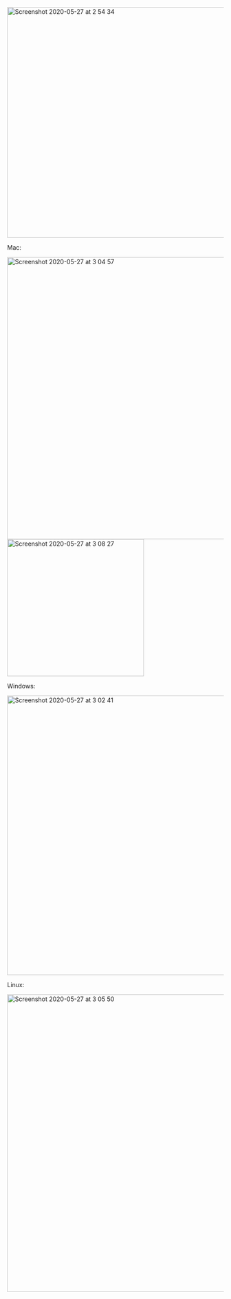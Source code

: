<img width="535" alt="Screenshot 2020-05-27 at 2 54 34" src="https://user-images.githubusercontent.com/10086608/82962452-eefc2900-9fc8-11ea-8f1f-151c1e8ca2ac.png">

Mac:

<img width="654" alt="Screenshot 2020-05-27 at 3 04 57" src="https://user-images.githubusercontent.com/10086608/82962720-a729d180-9fc9-11ea-8589-de5cac403bcd.png">


<img width="318" alt="Screenshot 2020-05-27 at 3 08 27" src="https://user-images.githubusercontent.com/10086608/82962554-35ea1e80-9fc9-11ea-8379-7cecccbb6ae8.png">

Windows:

<img width="648" alt="Screenshot 2020-05-27 at 3 02 41" src="https://user-images.githubusercontent.com/10086608/82962758-c9bbea80-9fc9-11ea-8fef-2b4888082161.png">

Linux:

<img width="690" alt="Screenshot 2020-05-27 at 3 05 50" src="https://user-images.githubusercontent.com/10086608/82962800-e9eba980-9fc9-11ea-8768-cf3ddfc927ad.png">
